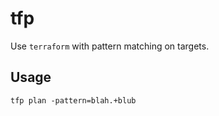 # tfp

Use `terraform` with pattern matching on targets.

## Usage

```
tfp plan -pattern=blah.+blub
```